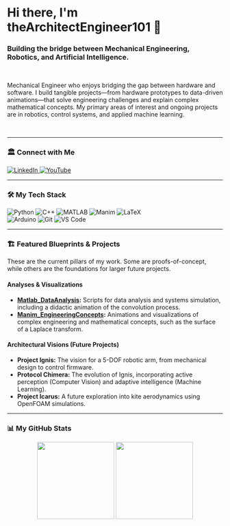 # Hi there, I'm theArchitectEngineer101 👋

### Building the bridge between Mechanical Engineering, Robotics, and Artificial Intelligence.

<br>

Mechanical Engineer who enjoys bridging the gap between hardware and software. I build tangible projects—from hardware prototypes to data-driven animations—that solve engineering challenges and explain complex mathematical concepts. My primary areas of interest and ongoing projects are in robotics, control systems, and applied machine learning.

<br>

---

### 🏛️ Connect with Me

<p align="left">
  <a href="www.linkedin.com/in/joaovitorval">
    <img src="https://img.shields.io/badge/LinkedIn-0077B5?style=for-the-badge&logo=linkedin&logoColor=white" alt="LinkedIn"/>
  </a>
  <a href="YOUR_LINK_HERE_TO_YOUTUBE">
    <img src="https://img.shields.io/badge/YouTube-FF0000?style=for-the-badge&logo=youtube&logoColor=white" alt="YouTube"/>
  </a>
</p>

---

### 🛠️ My Tech Stack

<p align="left">
  <img src="https://img.shields.io/badge/Python-3776AB?style=for-the-badge&logo=python&logoColor=white" alt="Python"/>
  <img src="https://img.shields.io/badge/C%2B%2B-00599C?style=for-the-badge&logo=c%2B%2B&logoColor=white" alt="C++"/>
  <img src="https://img.shields.io/badge/MATLAB-0076A8?style=for-the-badge&logo=mathworks&logoColor=white" alt="MATLAB"/>
  <img src="https://img.shields.io/badge/Manim-343434?style=for-the-badge&logo=manim&logoColor=white" alt="Manim"/>
  <img src="https://img.shields.io/badge/LaTeX-008080?style=for-the-badge&logo=tex&logoColor=white" alt="LaTeX"/>
  <br>
  <img src="https://img.shields.io/badge/Arduino-00979D?style=for-the-badge&logo=arduino&logoColor=white" alt="Arduino"/>
  <img src="https://img.shields.io/badge/Git-F05032?style=for-the-badge&logo=git&logoColor=white" alt="Git"/>
  <img src="https://img.shields.io/badge/Visual_Studio_Code-007ACC?style=for-the-badge&logo=visual-studio-code&logoColor=white" alt="VS Code"/>
</p>

---

### 🏗️ Featured Blueprints & Projects

These are the current pillars of my work. Some are proofs-of-concept, while others are the foundations for larger future projects.

#### Analyses & Visualizations
* **[Matlab_DataAnalysis](https://github.com/theArchitectEngineer101/Matlab_DataAnalysis):** Scripts for data analysis and systems simulation, including a didactic animation of the convolution process.
* **[Manim_EngineeringConcepts](https://github.com/theArchitectEngineer101/Manim_EngineeringConcepts):** Animations and visualizations of complex engineering and mathematical concepts, such as the surface of a Laplace transform.

#### Architectural Visions (Future Projects)
* **Project Ignis:** The vision for a 5-DOF robotic arm, from mechanical design to control firmware.
* **Protocol Chimera:** The evolution of Ignis, incorporating active perception (Computer Vision) and adaptive intelligence (Machine Learning).
* **Project Icarus:** A future exploration into kite aerodynamics using OpenFOAM simulations.

---

### 📊 My GitHub Stats

<p align="center">
  <img height="180em" src="https://github-readme-stats.vercel.app/api?username=theArchitectEngineer101&show_icons=true&theme=tokyonight&include_all_commits=true&count_private=true"/>
  <img height="180em" src="https://github-readme-stats.vercel.app/api/top-langs/?username=theArchitectEngineer101&layout=compact&langs_count=8&theme=tokyonight"/>
</p>
